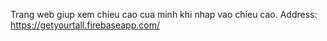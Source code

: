 
Trang web giup xem chieu cao cua minh khi nhap vao chieu cao.
Address: https://getyourtall.firebaseapp.com/
